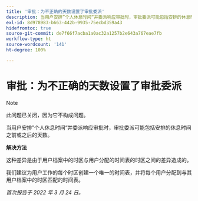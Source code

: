 ```yaml
---
title: '审批：为不正确的天数设置了审批委派'
description: 当用户安排”个人休息时间“并委派响应审批时，审批委派可能包括安排的休息时间之前或之后的天数。
exl-id: 8d978983-b663-442b-9935-75ecbd359a43
hidefromtoc: true
source-git-commit: de7f66f7acba1a0ac32a1257b2e643a767eae7fb
workflow-type: ht
source-wordcount: '141'
ht-degree: 100%

---
```


# 审批：为不正确的天数设置了审批委派

>[!NOTE]
>
>此问题已关闭，因为它不构成问题。

当用户安排”个人休息时间“并委派响应审批时，审批委派可能包括安排的休息时间之前或之后的天数。

**解决方法**

这种差异是由于用户档案中的时区与用户分配的时间表的时区之间的差异造成的。

我们建议为用户工作的每个时区创建一个唯一的时间表，并将每个用户分配到与其用户档案中的时区匹配的时间表。

_首次报告于 2022 年 3 月 24 日。_
